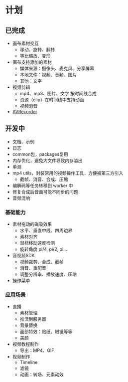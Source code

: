 # 计划

## 已完成

- 画布素材交互
  - 移动、旋转、翻转
  - 等比缩放、变形
- 画布支持添加的素材
  - 媒体来源：摄像头、麦克风、分享屏幕
  - 本地文件：视频、音频、图片
  - 其他：文字
- 视频剪辑
  - mp4、mp3、图片、文字 按时间线合成 
  - 资源（clip）在时间线中支持动画
  - 视频消音
- [AVRecorder](packages/av-recorder/README.md)

## 开发中
- 文档、示例
- 日志
- common包，packages复用
- 内存优化，避免大文件导致内存溢出
- 单测
- mp4 utils，封装常用的视频操作工具，方便被第三方引入
  - 截帧、消音、合成、压缩
- 编解码等任务转移到 worker 中
- 修复合成后音画可能不同步的问题
- 音频混响

### 基础能力 
- 素材拖动的磁吸效果  
  - 水平、垂直中线、四周边界
  - 素材对齐
  - 鼠标移动速度检测
  - 旋转角度 pi/4, pi/2, pi...
- 音视频SDK
  - 视频裁剪、合成、截帧
  - 消音、重配音
  - 调整分辨率、播放速度、压缩
- 操作菜单

### 应用场景
- 直播
  - 素材管理
  - 推流到服务器  
  - 背景替换
  - 面部特效：贴纸、眼镜等等
  - 美颜
- 视频教程制作
  - 导出：MP4、GIF
- 视频制作
  - Timeline
  - 滤镜
  - 动画：转场、元素动效

